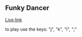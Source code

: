 ## Funky Dancer

[Live link][funkydancer]

to play use the keys: "j", "k", "l", ";"

[funkydancer]: https://friskyb.github.io/FunkyDancer/
